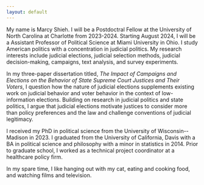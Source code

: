 ```yaml
---
layout: default
---
```


My name is Marcy Shieh. I will be a Postdoctral Fellow at the University of North Carolina at Charlotte from 2023-2024. Starting August 2024, I will be a Assistant Professor of Political Science at Miami University in Ohio. I study American politics with a concentration in judicial politics. My research interests include judicial elections, judicial selection methods, judicial decision-making, campaigns, text analysis, and survey experiments.

In my three-paper dissertation titled, *The Impact of Campaigns and Elections on the Behavior of State Supreme Court Justices and Their Voters*, I question how the nature of judicial elections supplements existing work on judicial behavior and voter behavior in the context of low-information elections. Building on research in judicial politics and state politics, I argue that judicial elections motivate justices to consider more than policy preferences and the law and challenge conventions of judicial legitimacy.

I received my PhD in political science from the University of Wisconsin--Madison in 2023. I graduated from the University of California, Davis with a BA in political science and philosophy with a minor in statistics in 2014. Prior to graduate school, I worked as a technical project coordinator at a healthcare policy firm.

In my spare time, I like hanging out with my cat, eating and cooking food, and watching films and television.
